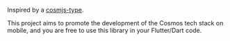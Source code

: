 Inspired by a [cosmjs-type](https://github.com/confio/cosmjs-types/).

This project aims to promote the development of the Cosmos tech stack on mobile, and you are free to use this library in your Flutter/Dart code.


